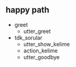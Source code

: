 ## happy path
* greet
  - utter_greet
* tdk_sorular
  - utter_show_kelime
  - action_kelime
  - utter_goodbye
